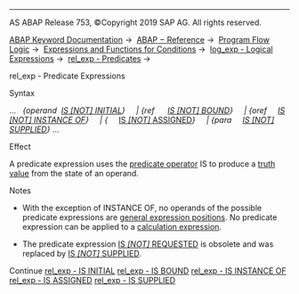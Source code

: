   

* * *

AS ABAP Release 753, ©Copyright 2019 SAP AG. All rights reserved.

[ABAP Keyword Documentation](javascript:call_link\('abenabap.htm'\)) →  [ABAP − Reference](javascript:call_link\('abenabap_reference.htm'\)) →  [Program Flow Logic](javascript:call_link\('abenabap_flow_logic.htm'\)) →  [Expressions and Functions for Conditions](javascript:call_link\('abenlogical_expr_func.htm'\)) →  [log\_exp - Logical Expressions](javascript:call_link\('abenlogexp.htm'\)) →  [rel\_exp - Predicates](javascript:call_link\('abenpredicate.htm'\)) → 

rel\_exp - Predicate Expressions

Syntax

...   *{*operand  [IS *\[*NOT*\]* INITIAL](javascript:call_link\('abenlogexp_initial.htm'\))*}*
    *|* *{*ref      [IS *\[*NOT*\]* BOUND](javascript:call_link\('abenlogexp_bound.htm'\))*}*
    *|* *{*oref     [IS *\[*NOT*\]* INSTANCE OF](javascript:call_link\('abenlogexp_instance_of.htm'\))*}*
    *|* *{*<fs>     [IS *\[*NOT*\]* ASSIGNED](javascript:call_link\('abenlogexp_assigned.htm'\))*}*
    *|* *{*para     [IS *\[*NOT*\]* SUPPLIED](javascript:call_link\('abenlogexp_supplied.htm'\))*}* ...

Effect

A predicate expression uses the [predicate operator](javascript:call_link\('abenpredicate_operator_glosry.htm'\) "Glossary Entry") IS to produce a [truth value](javascript:call_link\('abenlogical_value_glosry.htm'\) "Glossary Entry") from the state of an operand.

Notes

-   With the exception of INSTANCE OF, no operands of the possible predicate expressions are [general expression positions](javascript:call_link\('abengeneral_expr_position_glosry.htm'\) "Glossary Entry"). No predicate expression can be applied to a [calculation expression](javascript:call_link\('abencalculation_expression_glosry.htm'\) "Glossary Entry").

-   The predicate expression [IS *\[*NOT*\]* REQUESTED](javascript:call_link\('abenlogexp_requested.htm'\)) is obsolete and was replaced by [IS *\[*NOT*\]* SUPPLIED](javascript:call_link\('abenlogexp_supplied.htm'\)).

Continue
[rel\_exp - IS INITIAL](javascript:call_link\('abenlogexp_initial.htm'\))
[rel\_exp - IS BOUND](javascript:call_link\('abenlogexp_bound.htm'\))
[rel\_exp - IS INSTANCE OF](javascript:call_link\('abenlogexp_instance_of.htm'\))
[rel\_exp - IS ASSIGNED](javascript:call_link\('abenlogexp_assigned.htm'\))
[rel\_exp - IS SUPPLIED](javascript:call_link\('abenlogexp_supplied.htm'\))